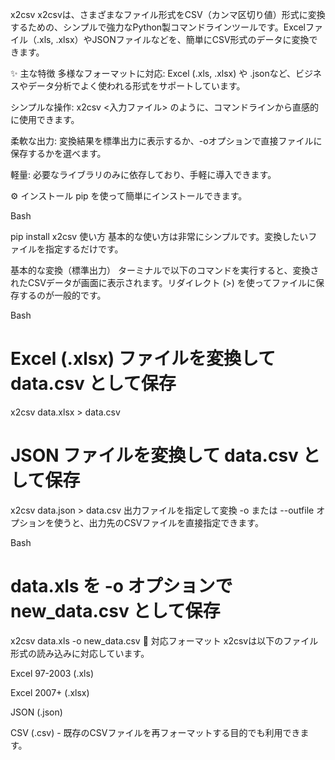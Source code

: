 x2csv
x2csvは、さまざまなファイル形式をCSV（カンマ区切り値）形式に変換するための、シンプルで強力なPython製コマンドラインツールです。Excelファイル（.xls, .xlsx）やJSONファイルなどを、簡単にCSV形式のデータに変換できます。

✨ 主な特徴
多様なフォーマットに対応: Excel (.xls, .xlsx) や .jsonなど、ビジネスやデータ分析でよく使われる形式をサポートしています。

シンプルな操作: x2csv <入力ファイル> のように、コマンドラインから直感的に使用できます。

柔軟な出力: 変換結果を標準出力に表示するか、-oオプションで直接ファイルに保存するかを選べます。

軽量: 必要なライブラリのみに依存しており、手軽に導入できます。

⚙️ インストール
pip を使って簡単にインストールできます。

Bash

pip install x2csv
使い方
基本的な使い方は非常にシンプルです。変換したいファイルを指定するだけです。

基本的な変換（標準出力）
ターミナルで以下のコマンドを実行すると、変換されたCSVデータが画面に表示されます。リダイレクト (>) を使ってファイルに保存するのが一般的です。

Bash

# Excel (.xlsx) ファイルを変換して data.csv として保存
x2csv data.xlsx > data.csv

# JSON ファイルを変換して data.csv として保存
x2csv data.json > data.csv
出力ファイルを指定して変換
-o または --outfile オプションを使うと、出力先のCSVファイルを直接指定できます。

Bash

# data.xls を -o オプションで new_data.csv として保存
x2csv data.xls -o new_data.csv
📄 対応フォーマット
x2csvは以下のファイル形式の読み込みに対応しています。

Excel 97-2003 (.xls)

Excel 2007+ (.xlsx)

JSON (.json)

CSV (.csv) - 既存のCSVファイルを再フォーマットする目的でも利用できます。
